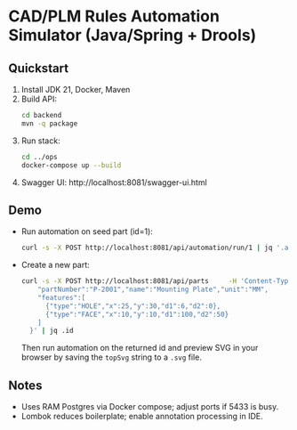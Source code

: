 # CAD/PLM Rules Automation Simulator (Java/Spring + Drools)

## Quickstart
1) Install JDK 21, Docker, Maven
2) Build API:
   ```bash
   cd backend
   mvn -q package
   ```
3) Run stack:
   ```bash
   cd ../ops
   docker-compose up --build
   ```
4) Swagger UI: http://localhost:8081/swagger-ui.html

## Demo
- Run automation on seed part (id=1):
  ```bash
  curl -s -X POST http://localhost:8081/api/automation/run/1 | jq '.annotations | length, .topSvg | length'
  ```
- Create a new part:
  ```bash
  curl -s -X POST http://localhost:8081/api/parts     -H 'Content-Type: application/json'     -d '{
      "partNumber":"P-2001","name":"Mounting Plate","unit":"MM",
      "features":[
        {"type":"HOLE","x":25,"y":30,"d1":6,"d2":0},
        {"type":"FACE","x":10,"y":10,"d1":100,"d2":50}
      ]
    }' | jq .id
  ```
  Then run automation on the returned id and preview SVG in your browser by saving the `topSvg` string to a `.svg` file.

## Notes
- Uses RAM Postgres via Docker compose; adjust ports if 5433 is busy.
- Lombok reduces boilerplate; enable annotation processing in IDE.
